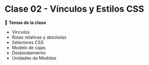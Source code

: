 # Clase 02 - Vínculos y Estilos CSS
🎯 **Temas de la clase**
- Vínculos
- Rutas relativas y absolutas
- Selectores CSS
- Modelo de cajas
- Desbordamiento
- Unidades de Medidas
